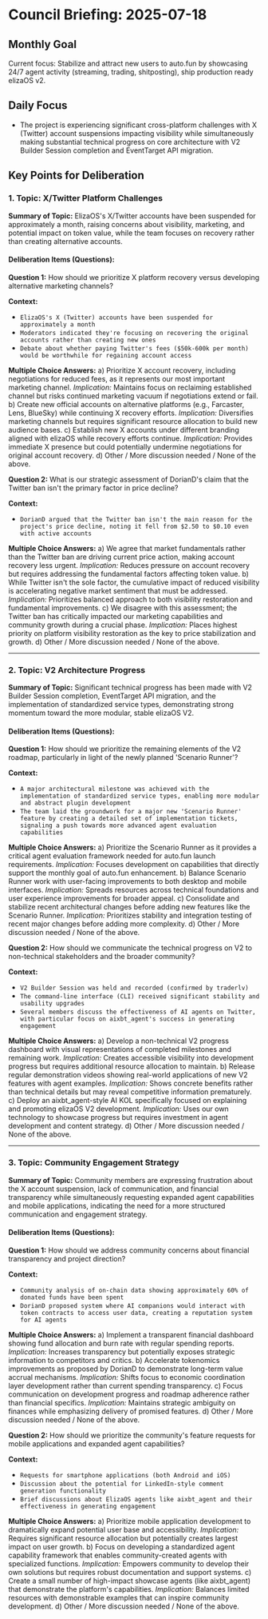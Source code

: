 # Council Briefing: 2025-07-18

## Monthly Goal

Current focus: Stabilize and attract new users to auto.fun by showcasing 24/7 agent activity (streaming, trading, shitposting), ship production ready elizaOS v2.

## Daily Focus

- The project is experiencing significant cross-platform challenges with X (Twitter) account suspensions impacting visibility while simultaneously making substantial technical progress on core architecture with V2 Builder Session completion and EventTarget API migration.

## Key Points for Deliberation

### 1. Topic: X/Twitter Platform Challenges

**Summary of Topic:** ElizaOS's X/Twitter accounts have been suspended for approximately a month, raising concerns about visibility, marketing, and potential impact on token value, while the team focuses on recovery rather than creating alternative accounts.

#### Deliberation Items (Questions):

**Question 1:** How should we prioritize X platform recovery versus developing alternative marketing channels?

  **Context:**
  - `ElizaOS's X (Twitter) accounts have been suspended for approximately a month`
  - `Moderators indicated they're focusing on recovering the original accounts rather than creating new ones`
  - `Debate about whether paying Twitter's fees ($50k-600k per month) would be worthwhile for regaining account access`

  **Multiple Choice Answers:**
    a) Prioritize X account recovery, including negotiations for reduced fees, as it represents our most important marketing channel.
        *Implication:* Maintains focus on reclaiming established channel but risks continued marketing vacuum if negotiations extend or fail.
    b) Create new official accounts on alternative platforms (e.g., Farcaster, Lens, BlueSky) while continuing X recovery efforts.
        *Implication:* Diversifies marketing channels but requires significant resource allocation to build new audience bases.
    c) Establish new X accounts under different branding aligned with elizaOS while recovery efforts continue.
        *Implication:* Provides immediate X presence but could potentially undermine negotiations for original account recovery.
    d) Other / More discussion needed / None of the above.

**Question 2:** What is our strategic assessment of DorianD's claim that the Twitter ban isn't the primary factor in price decline?

  **Context:**
  - `DorianD argued that the Twitter ban isn't the main reason for the project's price decline, noting it fell from $2.50 to $0.10 even with active accounts`

  **Multiple Choice Answers:**
    a) We agree that market fundamentals rather than the Twitter ban are driving current price action, making account recovery less urgent.
        *Implication:* Reduces pressure on account recovery but requires addressing the fundamental factors affecting token value.
    b) While Twitter isn't the sole factor, the cumulative impact of reduced visibility is accelerating negative market sentiment that must be addressed.
        *Implication:* Prioritizes balanced approach to both visibility restoration and fundamental improvements.
    c) We disagree with this assessment; the Twitter ban has critically impacted our marketing capabilities and community growth during a crucial phase.
        *Implication:* Places highest priority on platform visibility restoration as the key to price stabilization and growth.
    d) Other / More discussion needed / None of the above.

---


### 2. Topic: V2 Architecture Progress

**Summary of Topic:** Significant technical progress has been made with V2 Builder Session completion, EventTarget API migration, and the implementation of standardized service types, demonstrating strong momentum toward the more modular, stable elizaOS V2.

#### Deliberation Items (Questions):

**Question 1:** How should we prioritize the remaining elements of the V2 roadmap, particularly in light of the newly planned 'Scenario Runner'?

  **Context:**
  - `A major architectural milestone was achieved with the implementation of standardized service types, enabling more modular and abstract plugin development`
  - `The team laid the groundwork for a major new 'Scenario Runner' feature by creating a detailed set of implementation tickets, signaling a push towards more advanced agent evaluation capabilities`

  **Multiple Choice Answers:**
    a) Prioritize the Scenario Runner as it provides a critical agent evaluation framework needed for auto.fun launch requirements.
        *Implication:* Focuses development on capabilities that directly support the monthly goal of auto.fun enhancement.
    b) Balance Scenario Runner work with user-facing improvements to both desktop and mobile interfaces.
        *Implication:* Spreads resources across technical foundations and user experience improvements for broader appeal.
    c) Consolidate and stabilize recent architectural changes before adding new features like the Scenario Runner.
        *Implication:* Prioritizes stability and integration testing of recent major changes before adding more complexity.
    d) Other / More discussion needed / None of the above.

**Question 2:** How should we communicate the technical progress on V2 to non-technical stakeholders and the broader community?

  **Context:**
  - `V2 Builder Session was held and recorded (confirmed by traderlv)`
  - `The command-line interface (CLI) received significant stability and usability upgrades`
  - `Several members discuss the effectiveness of AI agents on Twitter, with particular focus on aixbt_agent's success in generating engagement`

  **Multiple Choice Answers:**
    a) Develop a non-technical V2 progress dashboard with visual representations of completed milestones and remaining work.
        *Implication:* Creates accessible visibility into development progress but requires additional resource allocation to maintain.
    b) Release regular demonstration videos showing real-world applications of new V2 features with agent examples.
        *Implication:* Shows concrete benefits rather than technical details but may reveal competitive information prematurely.
    c) Deploy an aixbt_agent-style AI KOL specifically focused on explaining and promoting elizaOS V2 development.
        *Implication:* Uses our own technology to showcase progress but requires investment in agent development and content strategy.
    d) Other / More discussion needed / None of the above.

---


### 3. Topic: Community Engagement Strategy

**Summary of Topic:** Community members are expressing frustration about the X account suspension, lack of communication, and financial transparency while simultaneously requesting expanded agent capabilities and mobile applications, indicating the need for a more structured communication and engagement strategy.

#### Deliberation Items (Questions):

**Question 1:** How should we address community concerns about financial transparency and project direction?

  **Context:**
  - `Community analysis of on-chain data showing approximately 60% of donated funds have been spent`
  - `DorianD proposed system where AI companions would interact with token contracts to access user data, creating a reputation system for AI agents`

  **Multiple Choice Answers:**
    a) Implement a transparent financial dashboard showing fund allocation and burn rate with regular spending reports.
        *Implication:* Increases transparency but potentially exposes strategic information to competitors and critics.
    b) Accelerate tokenomics improvements as proposed by DorianD to demonstrate long-term value accrual mechanisms.
        *Implication:* Shifts focus to economic coordination layer development rather than current spending transparency.
    c) Focus communication on development progress and roadmap adherence rather than financial specifics.
        *Implication:* Maintains strategic ambiguity on finances while emphasizing delivery of promised features.
    d) Other / More discussion needed / None of the above.

**Question 2:** How should we prioritize the community's feature requests for mobile applications and expanded agent capabilities?

  **Context:**
  - `Requests for smartphone applications (both Android and iOS)`
  - `Discussion about the potential for LinkedIn-style comment generation functionality`
  - `Brief discussions about ElizaOS agents like aixbt_agent and their effectiveness in generating engagement`

  **Multiple Choice Answers:**
    a) Prioritize mobile application development to dramatically expand potential user base and accessibility.
        *Implication:* Requires significant resource allocation but potentially creates largest impact on user growth.
    b) Focus on developing a standardized agent capability framework that enables community-created agents with specialized functions.
        *Implication:* Empowers community to develop their own solutions but requires robust documentation and support systems.
    c) Create a small number of high-impact showcase agents (like aixbt_agent) that demonstrate the platform's capabilities.
        *Implication:* Balances limited resources with demonstrable examples that can inspire community development.
    d) Other / More discussion needed / None of the above.